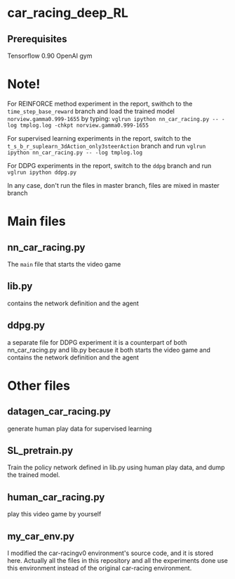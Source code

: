 # car_racing_deep_RL

Prerequisites
-------------
Tensorflow 0.90
OpenAI gym

# Note!
For REINFORCE method experiment in the report, swithch to the `time_step_base_reward` branch
and load the trained model `norview.gamma0.999-1655` by typing:
`vglrun ipython nn_car_racing.py -- -log tmplog.log -chkpt norview.gamma0.999-1655`

For supervised learning experiments in the report, switch to the `t_s_b_r_suplearn_3dAction_only3steerAction` branch
and run `vglrun ipython nn_car_racing.py -- -log tmplog.log`

For DDPG experiments in the report, switch to the `ddpg` branch
and run `vglrun ipython ddpg.py`

In any case, don't run the files in master branch, files are mixed in master branch

# Main files

nn_car_racing.py
-----------------
The `main` file that starts the video game

lib.py
---------------------------
contains the network definition and the agent

ddpg.py
-----------------
a separate file for DDPG experiment 
it is a counterpart of both nn_car_racing.py and lib.py because it
both starts the video game and contains the network definition and the agent


# Other files

datagen_car_racing.py
-----------------------
generate human play data for supervised learning

SL_pretrain.py
------------------
Train the policy network defined in lib.py using human play data, and dump the trained model.

human_car_racing.py
-----------------------
play this video game by yourself

my_car_env.py
--------------------
I modified the car-racingv0 environment's source code, and it is stored here.
Actually all the files in this repository and all the experiments done use this environment instead of the original car-racing environment.
